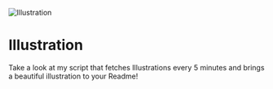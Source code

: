 ![Illustration](https://i.redd.it/rag4dcw9fmqb1.jpg?width=100&height=100)

# Illustration
Take a look at my script that fetches Illustrations every 5 minutes and brings a beautiful illustration to your Readme!